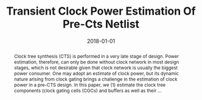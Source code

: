 ---
title: "Transient Clock Power Estimation Of Pre-Cts Netlist"
abstract: "Clock tree synthesis (CTS) is performed in a very late stage of design. Power estimation, therefore, can only be done without clock network in most design stages, which is not desirable given that clock network is usually the biggest power consumer. One may adopt an estimate of clock power, but its dynamic nature arising from clock gating brings a challenge in the estimation of clock power in a pre-CTS design. In this paper, we (1) estimate the clock tree components (clock gating cells (CGCs) and buffers as well as their …"
date: 2018-01-01
venue: "IEEE International Symposium on Circuits and Systems, ISCAS 2018, 27-30 May 2018, Florence, Italy"
paperurl: https://ieeexplore.ieee.org/abstract/document/8351430/
authors: "Yonghwi Kwon, Jinwook Jung, Inhak Han and Youngsoo Shin"
awards: ""
---
